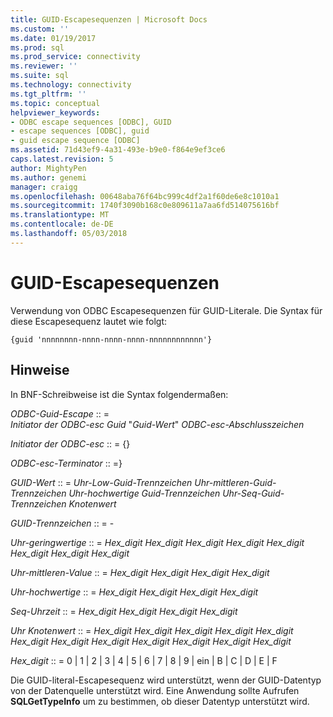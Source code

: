 ```yaml
---
title: GUID-Escapesequenzen | Microsoft Docs
ms.custom: ''
ms.date: 01/19/2017
ms.prod: sql
ms.prod_service: connectivity
ms.reviewer: ''
ms.suite: sql
ms.technology: connectivity
ms.tgt_pltfrm: ''
ms.topic: conceptual
helpviewer_keywords:
- ODBC escape sequences [ODBC], GUID
- escape sequences [ODBC], guid
- guid escape sequence [ODBC]
ms.assetid: 71d43ef9-4a31-493e-b9e0-f864e9ef3ce6
caps.latest.revision: 5
author: MightyPen
ms.author: genemi
manager: craigg
ms.openlocfilehash: 00648aba76f64bc999c4df2a1f60de6e8c1010a1
ms.sourcegitcommit: 1740f3090b168c0e809611a7aa6fd514075616bf
ms.translationtype: MT
ms.contentlocale: de-DE
ms.lasthandoff: 05/03/2018
---
```

# <a name="guid-escape-sequences"></a>GUID-Escapesequenzen
Verwendung von ODBC Escapesequenzen für GUID-Literale. Die Syntax für diese Escapesequenz lautet wie folgt:  
  
```  
{guid 'nnnnnnnn-nnnn-nnnn-nnnn-nnnnnnnnnnnn'}  
```  
  
## <a name="remarks"></a>Hinweise  
 In BNF-Schreibweise ist die Syntax folgendermaßen:  
  
 *ODBC-Guid-Escape* :: =  
     *Initiator der ODBC-esc Guid* "*Guid-Wert*" *ODBC-esc-Abschlusszeichen*  
  
 *Initiator der ODBC-esc* :: = {}  
  
 *ODBC-esc-Terminator* :: =}  
  
 *GUID-Wert* :: = *Uhr-Low-Guid-Trennzeichen Uhr-mittleren-Guid-Trennzeichen Uhr-hochwertige Guid-Trennzeichen Uhr-Seq-Guid-Trennzeichen Knotenwert*  
  
 *GUID-Trennzeichen* :: = -  
  
 *Uhr-geringwertige* :: = *Hex_digit Hex_digit Hex_digit Hex_digit Hex_digit Hex_digit Hex_digit Hex_digit*  
  
 *Uhr-mittleren-Value* :: = *Hex_digit Hex_digit Hex_digit Hex_digit*  
  
 *Uhr-hochwertige* :: = *Hex_digit Hex_digit Hex_digit Hex_digit*  
  
 *Seq-Uhrzeit* :: = *Hex_digit Hex_digit Hex_digit Hex_digit*  
  
 *Uhr Knotenwert* :: = *Hex_digit Hex_digit Hex_digit Hex_digit Hex_digit Hex_digit Hex_digit Hex_digit Hex_digit Hex_digit Hex_digit Hex_digit*  
  
 *Hex_digit* :: = 0 &#124; 1 &#124; 2 &#124; 3 &#124; 4 &#124; 5 &#124; 6 &#124; 7 &#124; 8 &#124; 9 &#124; ein &#124; B &#124; C &#124; D &#124; E &#124; F  
  
 Die GUID-literal-Escapesequenz wird unterstützt, wenn der GUID-Datentyp von der Datenquelle unterstützt wird. Eine Anwendung sollte Aufrufen **SQLGetTypeInfo** um zu bestimmen, ob dieser Datentyp unterstützt wird.
